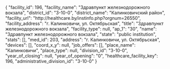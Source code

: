 {
    "facility_id": 196,
    "facility_name": "Здравпункт железнодорожного вокзала",
    "district_id": "3-10-0",
    "district_name": "Калинковичский район",
    "facility_url": "http:\/\/healthcare.by\/instinfo.php?orgnum=26550",
    "facility_address": "г. Калинковичи, ул. Октябрьская",
    "title": "Здравпункт железнодорожного вокзала",
    "facility_type": null,
    "ap_1": "30",
    "name": "Здравпункт железнодорожного вокзала",
    "state": "public institution",
    "stats": [],
    "med_id": 203,
    "address": "г. Калинковичи, ул. Октябрьская",
    "devices": [],
    "coord_x_y": null,
    "job_offers": [],
    "place_name": "Калинковичи",
    "place_type": null,
    "division_id": "3-10-0",
    "year_of_closing": null,
    "year_of_opening": "0",
    "healthcare_facility_key": 196,
    "administrative_division_id": "3-10-0"
}